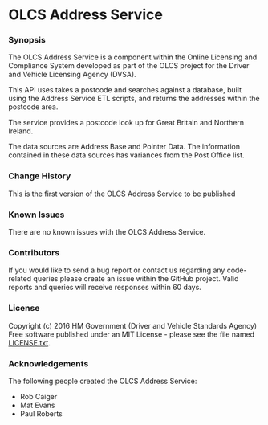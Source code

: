 # OLCS Address Service 
### Synopsis 
The OLCS Address Service is a component within the Online Licensing and Compliance System developed as part of the OLCS project for the Driver and Vehicle Licensing Agency (DVSA).

This API uses takes a postcode and searches against a database, built using the Address Service ETL scripts, and returns the addresses within the postcode area.

The service provides a postcode look up for Great Britain and Northern Ireland.

The data sources are Address Base and Pointer Data.  The information contained in these data sources has variances from the Post Office list.

### Change History 
This is the first version of the OLCS Address Service to be published

### Known Issues 
There are no known issues with the OLCS Address Service.

### Contributors
If you would like to send a bug report or contact us regarding any code-related queries please create an issue within the GitHub project. Valid reports and queries will receive responses within 60 days. 

### License 
Copyright (c) 2016 HM Government (Driver and Vehicle Standards Agency) 
Free software published under an MIT License - please see the file named [LICENSE.txt](./LICENSE.txt).

### Acknowledgements 
The following people created the OLCS Address Service:
* Rob Caiger
* Mat Evans
* Paul Roberts
 